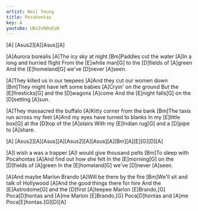 ```yaml
---
artist: Neil Young
title: Pocahontas
key: A
youtube: UBz2vR0oEa0
---
```


[A] [Asus2][A][Asus][A]

[A]Aurora borealis
[A]The icy sky at night
[Bm]Paddles cut the water
[A]In a long and hurried flight
From the [E]white man[G]
to the [D]fields of [A]green
And the [E]homeland[G]
we've [D]never [A]seen.

[A]They killed us in our teepees
[A]And they cut our women down
[Bm]They might have left some babies
[A]Cryin' on the ground
But the [E]firesticks[G]
and the [D]wagons [A]come
And the [E]night falls[G]
on the [D]setting [A]sun.

[A]They massacred the buffalo
[A]Kitty corner from the bank
[Bm]The taxis run across my feet
[A]And my eyes have turned to blanks
In my [E]little box[G]
at the [D]top of the [A]stairs
With my [E]Indian rug[G]
and a [D]pipe to [A]share.

[A] [Asus2][A][Asus][A][Asus2][A][Asus][A][Bm][A][E][G][D][A]

[A]I wish a was a trapper
[A]I would give thousand pelts
[Bm]To sleep with Pocahontas
[A]And find out how she felt
In the [E]morning[G]
on the [D]fields of [A]green
In the [E]homeland[G]
we've [D]never [A]seen.

[A]And maybe Marlon Brando
[A]Will be there by the fire
[Bm]We'll sit and talk of Hollywood
[A]And the good things there for hire
And the [E]Astrodome[G]
and the [D]first [A]teepee
Marlon [E]Brando,[G]
Poca[D]hontas and [A]me
Marlon [E]Brando,[G]
Poca[D]hontas and [A]me
Poca[E]hontas.[G][D][A]

